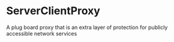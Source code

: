 # ServerClientProxy
A plug board proxy that is an extra layer of protection for publicly accessible network services
